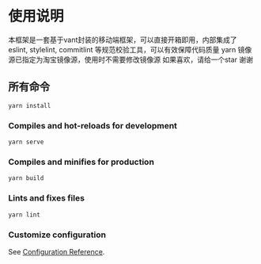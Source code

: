 # 使用说明

本框架是一套基于vant封装的移动端框架，可以直接开箱即用，内部集成了 eslint, stylelint, commitlint 等规范校验工具，可以有效保障代码质量
yarn 镜像源已指定为淘宝镜像源，使用时不需要修改镜像源
如果喜欢，请给一个star 谢谢

## 所有命令
```
yarn install
```

### Compiles and hot-reloads for development
```
yarn serve
```

### Compiles and minifies for production
```
yarn build
```

### Lints and fixes files
```
yarn lint
```

### Customize configuration
See [Configuration Reference](https://cli.vuejs.org/config/).


